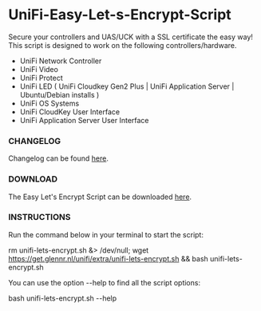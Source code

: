 # UniFi-Easy-Let-s-Encrypt-Script

Secure your controllers and UAS/UCK with a SSL certificate the easy way!
This script is designed to work on the following controllers/hardware.

- UniFi Network Controller
- UniFi Video
- UniFi Protect
- UniFi LED ( UniFi Cloudkey Gen2 Plus | UniFi Application Server | Ubuntu/Debian installs )
- UniFi OS Systems
- UniFi CloudKey User Interface
- UniFi Application Server User Interface


### CHANGELOG

Changelog can be found [here](https://get.glennr.nl/unifi/changelog/unifi-lets-encrypt).

### DOWNLOAD

The Easy Let's Encrypt Script can be downloaded [here](https://get.glennr.nl/unifi/extra/unifi-lets-encrypt.sh).

### INSTRUCTIONS

Run the command below in your terminal to start the script:

rm unifi-lets-encrypt.sh &> /dev/null; wget https://get.glennr.nl/unifi/extra/unifi-lets-encrypt.sh && bash unifi-lets-encrypt.sh

You can use the option --help to find all the script options:

bash unifi-lets-encrypt.sh --help

